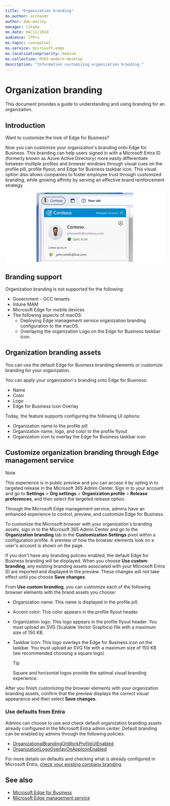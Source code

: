 ```yaml
---
title: "Organization branding"
ms.author: archandr
author: dan-wesley
manager: likuba
ms.date: 04/11/2024
audience: ITPro
ms.topic: conceptual
ms.service: microsoft-edge
ms.localizationpriority: medium
ms.collection: M365-modern-desktop
description: "Information customizing organization branding."
---
```


# Organization branding

This document provides a guide to understanding and using branding for an organization.

## Introduction

Want to customize the look of Edge for Business?

Now you can customize your organization's branding onto Edge for Business. This branding can help users signed in with a Microsoft Entra ID (formerly known as Azure Active Directory) more easily differentiate between multiple profiles and browser windows through visual cues on the profile pill, profile flyout, and Edge for Business taskbar icon. This visual option also allows companies to foster employee trust through customized branding, while growing affinity by serving an effective brand reinforcement strategy.

![Company branding for Contoso](media/microsoft-edge-organization-branding/efb-company-branding-new.png)

## Branding support

Organization branding is not supported for the following:

* Government - GCC tenants
* Intune MAM
* Microsoft Edge for mobile devices
* The following aspects of macOS:
  - Deploying Edge management service organization branding configuration to the macOS.
  - Overlaying the organization Logo on the Edge for Business taskbar icon.

## Organization branding assets

You can use the default Edge for Business branding elements or customize branding for your organization.

You can apply your organization's branding onto Edge for Business:

* Name
* Color
* Logo
* Edge for Business Icon Overlay

Today, the feature supports configuring the following UI options:

* Organization name to the profile pill
* Organization name, logo, and color to the profile flyout
* Organization icon to overlay the Edge for Business taskbar icon

## Customize organization branding through Edge management service

> [!NOTE]
> This experience is in public preview and you can access it by opting in to targeted release in the Microsoft 365 Admin Center. Sign in to your account and go to **Settings** > **Org settings** > **Organization profile** > **Release preferences**, and then select the targeted release option.

Through the Microsoft Edge management service, admins have an enhanced experience to control, preview, and customize Edge for Business.

To customize the Microsoft browser with your organization's branding assets, sign in to the Microsoft 365 Admin Center and go to the **Organization branding** tab in the **Customization Settings** pivot within a configuration profile. A preview of how the browser elements look on a user's account is shown on the page.

If you don't have any branding policies enabled, the default Edge for Business branding will be displayed. When you choose **Use custom branding**, any existing branding assets associated with your Microsoft Entra ID are imported and displayed in the preview. These changes will not take effect until you choose **Save changes**.

From **Use custom branding**, you can customize each of the following browser elements with the brand assets you choose:

* Organization name: This name is displayed in the profile pill.
* Accent color: This color appears in the profile flyout header.
* Organization logo: This logo appears in the profile flyout header. You must upload an SVG (Scalable Vector Graphics) file with a maximum size of 150 KB.
* Taskbar icon: This logo overlays the Edge for Business icon on the taskbar. You must upload an SVG file with a maximum size of 150 KB (we recommended choosing a square logo).

  > [!TIP]
  > Square and horizontal logos provide the optimal visual branding experience.

After you finish customizing the browser elements with your organization branding assets, confirm that the preview displays the correct visual appearance and then select **Save changes**.

### Use defaults from Entra

Admins can choose to use and check default organization branding assets already configured in the Microsoft Entra admin center. Default branding can be enabled by admins through the following policies:

* [OrganizationalBrandingOnWorkProfileUIEnabled](/deployedge/microsoft-edge-policies#organizationalbrandingonworkprofileuienabled)
* [OrganizationLogoOverlayOnAppIconEnabled](/deployedge/microsoft-edge-policies#organizationlogooverlayonappiconenabled)

For more details on defaults and checking what is already configured in Microsoft Entra, [check your existing company branding](/entra/fundamentals/how-to-customize-branding).

## See also

* [Microsoft Edge for Business](/deployedge/microsoft-edge-for-business)
* [Microsoft Edge management service](/deployedge/microsoft-edge-management-service)
